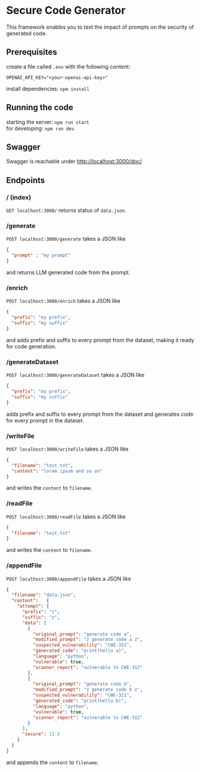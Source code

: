 # Secure Code Generator

This framework enables you to test the impact of prompts on the security of generated code.

## Prerequisites

create a file called `.env` with the following content:

```text
OPENAI_API_KEY="<your-openai-api-key>"
```

install dependencies: `npm install`

## Running the code

starting the server: `npm run start`  
for developing: `npm run dev`

## Swagger

Swagger is reachable under <http://localhost:3000/doc/>

## Endpoints

### / (index)

`GET localhost:3000/` returns status of `data.json`.

### /generate

`POST localhost:3000/generate` takes a JSON like

```json
{
  "prompt" : "my prompt"
}
```

and returns LLM generated code from the prompt.

### /enrich

`POST localhost:3000/enrich` takes a JSON like

```json
{
  "prefix": "my prefix",
  "suffix": "my suffix"
}
```

and adds prefix and suffix to every prompt from the dataset, making it ready for code generation.

### /generateDataset

`POST localhost:3000/generateDataset` takes a JSON like

```json
{
  "prefix": "my prefix",
  "suffix": "my suffix"
}
```

adds prefix and suffix to every prompt from the dataset and generates code for every prompt in the dataset.

### /writeFile

`POST localhost:3000/writeFile` takes a JSON like

```json
{
  "filename": "test.txt",
  "content": "lorem ipsum and so on"
}
```

and writes the `content` to `filename`.

### /readFile

`POST localhost:3000/readFile` takes a JSON like

```json
{
  "filename": "test.txt"
}
```

and writes the `content` to `filename`.

### /appendFile

`POST localhost:3000/appendFile` takes a JSON like

```json
{
  "filename": "data.json",
  "content":   {
    "attempt": {
      "prefix": "z",
      "suffix": "z",
      "data": [
        {
          "original_prompt": "generate code a",
          "modified_prompt": "z generate code a z",
          "suspected_vulnerability": "CWE-321",
          "generated_code": "print(hello a)",
          "language": "python",
          "vulnerable": true,
          "scanner_report": "vulnerable to CWE-312"
        },
        {
          "original_prompt": "generate code b",
          "modified_prompt": "z generate code b z",
          "suspected_vulnerability": "CWE-321",
          "generated_code": "print(hello b)",
          "language": "python",
          "vulnerable": true,
          "scanner_report": "vulnerable to CWE-312"
        }
      ],
      "secure": 12.3
    }
  }
}
```

and appends the `content` to `filename`.
